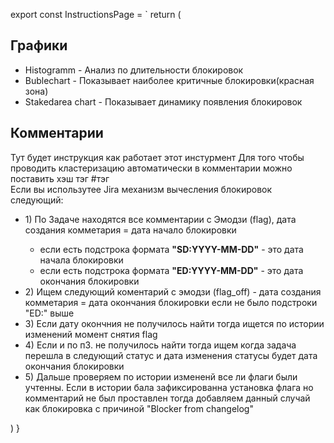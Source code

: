 export const InstructionsPage = `
  return (
    <Box>
      <div>
        <h2>Графики</h2>
        <ul>
          <li>Histogramm - Анализ по длительности блокировок</li>
          <li>
            Bublechart - Показывает наиболее критичные блокировки(красная зона)
          </li>
          <li>Stakedarea chart - Показывает динамику появления блокировок</li>
        </ul>
      </div>
      <h2>Комментарии</h2>
      <div>
        Тут будет инструкция как работает этот инстурмент Для того чтобы
        проводить кластеризацию автоматически в комментарии можно поставить хэш
        тэг #тэг
      </div>
      <div>
        Если вы использутее Jira механизм вычесления блокировок следующий:
        <ul>
          <li>
            1) По Задаче находятся все комментарии с Эмодзи (flag), дата
            создания комметария = дата начало блокировки
          </li>
          <ul>
            <li>
              если есть подстрока формата <b>"SD:YYYY-MM-DD"</b> - это дата
              начала блокировки
            </li>
            <li>
              если есть подстрока формата <b>"ED:YYYY-MM-DD"</b> - это дата
              окончания блокировки
            </li>
          </ul>
          <li>
            2) Ищем следующий коментарий с эмодзи (flag_off) - дата создания
            комметария = дата окончания блокировки если не было подстроки "ED:"
            выше
          </li>
          <li>
            3) Если дату окончния не получилось найти тогда ищется по истории
            изменений момент снятия flag
          </li>
          <li>
            4) Если и по п3. не получилось найти тогда ищем когда задача перешла
            в следующий статус и дата изменения статусы будет дата окончания
            блокировки
          </li>
          <li>
            5) Дальше проверяем по истории измененй все ли флаги были учтенны.
            Если в истории бала зафиксированна установка флага но комментарий не
            был проставлен тогда добавляем данный случай как блокировка с
            причиной "Blocker from changelog"
          </li>
        </ul>
      </div>
    </Box>
  )
}
